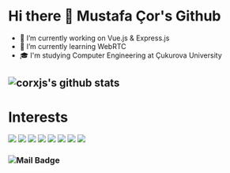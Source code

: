 # Hi there 👋 Mustafa Çor's Github
- 🔭 I’m currently working on Vue.js & Express.js
- 🌱 I’m currently learning WebRTC
- 🎓 I'm studying Computer Engineering at Çukurova University
## ![corxjs's github stats](https://github-readme-stats.vercel.app/api?username=codercor&show_icons=true&theme=radical)


# Interests
[![](https://img.shields.io/badge/javascript-1A1918?style=for-the-badge&logo=javascript)]()
[![](https://img.shields.io/badge/node.js-1A1918?style=for-the-badge&logo=node.js)]()
[![](https://img.shields.io/badge/react-1A1918?style=for-the-badge&logo=react)]()
[![](https://img.shields.io/badge/vue.js-1A1918?style=for-the-badge&logo=vue.js)]()
[![](https://img.shields.io/badge/vuetify-1A1918?style=for-the-badge&logo=vuetify)]()
[![](https://img.shields.io/badge/webrtc-1A1918?style=for-the-badge&logo=webrtc)]()
[![](https://img.shields.io/badge/aws-1A1918?style=for-the-badge&logo=amazon-aws)]()
[![](https://img.shields.io/badge/azure-1A1918?style=for-the-badge&logo=microsoft-azure)]()
### ![Mail Badge](https://img.shields.io/badge/mustafa.cor@outlook.com-c14438?style=for-the-badge&logo=gmail&logoColor=white&link=mailto:mustafa.cor@outlook.com)
